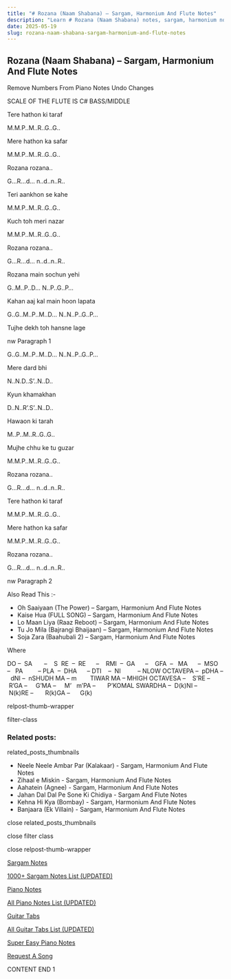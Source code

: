 ```yaml
---
title: "# Rozana (Naam Shabana) – Sargam, Harmonium And Flute Notes"
description: "Learn # Rozana (Naam Shabana) notes, sargam, harmonium notations and flute notes. Easy step-by-step tutorial for beginners."
date: 2025-05-19
slug: rozana-naam-shabana-sargam-harmonium-and-flute-notes
---
```


## Rozana (Naam Shabana) – Sargam, Harmonium And Flute Notes

Remove Numbers From Piano Notes
Undo Changes

SCALE OF THE FLUTE IS C# BASS/MIDDLE

Tere hathon ki taraf

M.M.P..M..R..G..G..

Mere hathon ka safar

M.M.P..M..R..G..G..

Rozana rozana..

G…R…d… n..d..n..R..

Teri aankhon se kahe

M.M.P..M..R..G..G..

Kuch toh meri nazar

M.M.P..M..R..G..G..

Rozana rozana..

G…R…d… n..d..n..R..

Rozana main sochun yehi

G..M..P..D… N..P..G..P…

Kahan aaj kal main hoon lapata

G..G..M..P..M..D… N..N..P..G..P…

Tujhe dekh toh hansne lage

nw Paragraph 1

G..G..M..P..M..D… N..N..P..G..P…

Mere dard bhi

N..N.D..S’..N..D..

Kyun khamakhan

D..N..R’.S’..N..D..

Hawaon ki tarah

M..P..M..R..G..G..

Mujhe chhu ke tu guzar

M.M.P..M..R..G..G..

Rozana rozana..

G…R…d… n..d..n..R..

Tere hathon ki taraf

M.M.P..M..R..G..G..

Mere hathon ka safar

M.M.P..M..R..G..G..

Rozana rozana..

G…R…d… n..d..n..R..

nw Paragraph 2

Also Read This :-

* Oh Saaiyaan (The Power) – Sargam, Harmonium And Flute Notes
* Kaise Hua (FULL SONG) – Sargam, Harmonium And Flute Notes
* Lo Maan Liya (Raaz Reboot) – Sargam, Harmonium And Flute Notes
* Tu Jo Mila (Bajrangi Bhaijaan) – Sargam, Harmonium And Flute Notes
* Soja Zara (Baahubali 2) – Sargam, Harmonium And Flute Notes

Where

DO –  SA       –    S  RE  –  RE      –    RMI  –  GA      –    GFA  –   MA      –  MSO  –   PA         – PLA  –  DHA      – DTI    –  NI          – NLOW OCTAVEPA –  pDHA –  dNI –  nSHUDH MA – m        TIWAR MA – MHIGH OCTAVESA –    S’RE –     R’GA –     G’MA –     M’   m’PA –       P’KOMAL SWARDHA –  D(k)NI –       N(k)RE –       R(k)GA –      G(k)

relpost-thumb-wrapper

filter-class

### Related posts:

related_posts_thumbnails

* Neele Neele Ambar Par (Kalakaar) - Sargam, Harmonium And Flute Notes
* Zihaal e Miskin - Sargam, Harmonium And Flute Notes
* Aahatein (Agnee) - Sargam, Harmonium And Flute Notes
* Jahan Dal Dal Pe Sone Ki Chidiya - Sargam And Flute Notes
* Kehna Hi Kya (Bombay) - Sargam, Harmonium And Flute Notes
* Banjaara (Ek Villain) - Sargam, Harmonium And Flute Notes

close related_posts_thumbnails

close filter class

close relpost-thumb-wrapper

[Sargam Notes](/sargam-notes.html)

[1000+ Sargam Notes List (UPDATED)](/all-songs-list-sargam-notes.html)

[Piano Notes](/piano-notes.html)

[All Piano Notes List (UPDATED)](/all-songs-list-piano-notes.html)

[Guitar Tabs](/guitar-tabs.html)

[All Guitar Tabs List (UPDATED)](/all-songs-list-guitar-tabs.html)

[Super Easy Piano Notes](https://studywall.in/)

[Request A Song](/request-a-song.html)

CONTENT END 1

